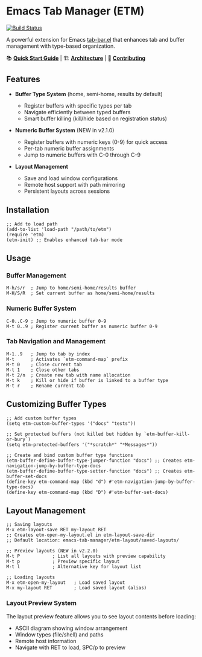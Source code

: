 <!-- ---
!-- Timestamp: 2025-05-09 23:56:58
!-- Author: ywatanabe
!-- File: /home/ywatanabe/.emacs.d/lisp/emacs-tab-manager/README.md
!-- --- -->

# Emacs Tab Manager (ETM)

[![Build Status](https://github.com/ywatanabe1989/emacs-tab-manager/workflows/run_tests/badge.svg)](https://github.com/ywatanabe1989/emacs-tab-manager/actions)

A powerful extension for Emacs [tab-bar.el](https://github.com/emacs-mirror/emacs/blob/master/lisp/tab-bar.el) that enhances tab and buffer management with type-based organization.

📚 **[Quick Start Guide](docs/QUICK-START.md)** | 🏗️ **[Architecture](ARCHITECTURE.md)** | 🤝 **[Contributing](CONTRIBUTING.md)**

## Features

- **Buffer Type System** (home, semi-home, results by default)
  - Register buffers with specific types per tab
  - Navigate efficiently between typed buffers
  - Smart buffer killing (kill/hide based on registration status)

- **Numeric Buffer System** (NEW in v2.1.0)
  - Register buffers with numeric keys (0-9) for quick access
  - Per-tab numeric buffer assignments
  - Jump to numeric buffers with C-0 through C-9

- **Layout Management**
  - Save and load window configurations
  - Remote host support with path mirroring
  - Persistent layouts across sessions

## Installation

```elisp
;; Add to load path
(add-to-list 'load-path "/path/to/etm")
(require 'etm)
(etm-init) ;; Enables enhanced tab-bar mode
```

## Usage

### Buffer Management

```elisp
M-h/s/r  ; Jump to home/semi-home/results buffer
M-H/S/R  ; Set current buffer as home/semi-home/results
```

### Numeric Buffer System

```elisp
C-0..C-9 ; Jump to numeric buffer 0-9
M-t 0..9 ; Register current buffer as numeric buffer 0-9
```

### Tab Navigation and Management

```elisp
M-1..9   ; Jump to tab by index
M-t      ; Activates `etm-command-map` prefix
M-t 0    ; Close current tab
M-t 1    ; Close other tabs
M-t 2/n  ; Create new tab with name allocation
M-t k    ; Kill or hide if buffer is linked to a buffer type
M-t r    ; Rename current tab
```

## Customizing Buffer Types

```elisp
;; Add custom buffer types
(setq etm-custom-buffer-types '("docs" "tests"))

;; Set protected buffers (not killed but hidden by `etm-buffer-kill-or-bury`)
(setq etm-protected-buffers '("*scratch*" "*Messages*"))

;; Create and bind custom buffer type functions
(etm-buffer-define-buffer-type-jumper-function "docs") ;; Creates etm-navigation-jump-by-buffer-type-docs
(etm-buffer-define-buffer-type-setter-function "docs") ;; Creates etm-buffer-set-docs
(define-key etm-command-map (kbd "d") #'etm-navigation-jump-by-buffer-type-docs)
(define-key etm-command-map (kbd "D") #'etm-buffer-set-docs)
```

## Layout Management

```elisp
;; Saving layouts
M-x etm-layout-save RET my-layout RET
;; Creates etm-open-my-layout.el in etm-layout-save-dir
;; Default location: emacs-tab-manager/etm-layout/saved-layouts/

;; Preview layouts (NEW in v2.2.0)
M-t P            ; List all layouts with preview capability
M-t p            ; Preview specific layout
M-t l            ; Alternative key for layout list

;; Loading layouts
M-x etm-open-my-layout   ; Load saved layout
M-x my-layout RET        ; Load saved layout (alias)
```

### Layout Preview System
The layout preview feature allows you to see layout contents before loading:
- ASCII diagram showing window arrangement
- Window types (file/shell) and paths
- Remote host information
- Navigate with RET to load, SPC/p to preview

<!-- EOF -->